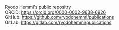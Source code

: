 Ryodo Hemmi's public repositry  
ORCiD: https://orcid.org/0000-0002-9638-6926  
GitHub: https://github.com/ryodohemmi/publications  
GitLab: https://gitlab.com/ryodohemmi/publications  
